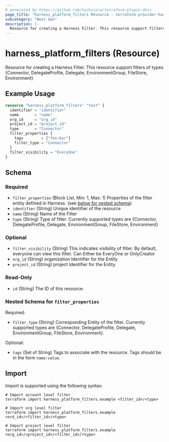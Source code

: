 ```yaml
---
# generated by https://github.com/hashicorp/terraform-plugin-docs
page_title: "harness_platform_filters Resource - terraform-provider-harness"
subcategory: "Next Gen"
description: |-
  Resource for creating a Harness Filter. This resource support filters of types {Connector, DelegateProfile, Delegate, EnvironmentGroup, FileStore, Environment}
---
```


# harness_platform_filters (Resource)

Resource for creating a Harness Filter. This resource support filters of types {Connector, DelegateProfile, Delegate, EnvironmentGroup, FileStore, Environment}

## Example Usage

```terraform
resource "harness_platform_filters" "test" {
  identifier = "identifier"
  name       = "name"
  org_id     = "org_id"
  project_id = "project_id"
  type       = "Connector"
  filter_properties {
    tags        = ["foo:bar"]
    filter_type = "Connector"
  }
  filter_visibility = "EveryOne"
}
```

<!-- schema generated by tfplugindocs -->
## Schema

### Required

- `filter_properties` (Block List, Min: 1, Max: 1) Properties of the filter entity defined in Harness. (see [below for nested schema](#nestedblock--filter_properties))
- `identifier` (String) Unique identifier of the resource
- `name` (String) Name of the Filter
- `type` (String) Type of filter. Currently supported types are {Connector, DelegateProfile, Delegate, EnvironmentGroup, FileStore, Environment}

### Optional

- `filter_visibility` (String) This indicates visibility of filter. By default, everyone can view this filter. Can Either be EveryOne or OnlyCreator
- `org_id` (String) organization Identifier for the Entity
- `project_id` (String) project Identifier for the Entity

### Read-Only

- `id` (String) The ID of this resource.

<a id="nestedblock--filter_properties"></a>
### Nested Schema for `filter_properties`

Required:

- `filter_type` (String) Corresponding Entity of the filter. Currently supported types are {Connector, DelegateProfile, Delegate, EnvironmentGroup, FileStore, Environment}.

Optional:

- `tags` (Set of String) Tags to associate with the resource. Tags should be in the form `name:value`.

## Import

Import is supported using the following syntax:

```shell
# Import account level filter
terraform import harness_platform_filters.example <filter_id>/<type>

# Import org level filter
terraform import harness_platform_filters.example <ord_id>/<filter_id>/<type>

# Import project level filter
terraform import harness_platform_filters.example <org_id>/<project_id>/<filter_id>/<type>
```

